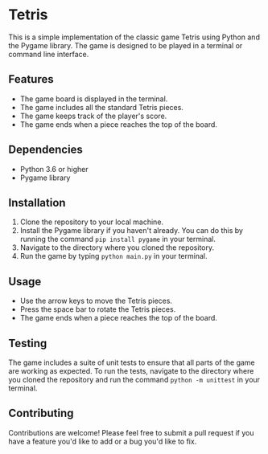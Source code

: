 # Tetris

This is a simple implementation of the classic game Tetris using Python and the Pygame library. The game is designed to be played in a terminal or command line interface.

## Features

- The game board is displayed in the terminal.
- The game includes all the standard Tetris pieces.
- The game keeps track of the player's score.
- The game ends when a piece reaches the top of the board.

## Dependencies

- Python 3.6 or higher
- Pygame library

## Installation

1. Clone the repository to your local machine.
2. Install the Pygame library if you haven't already. You can do this by running the command `pip install pygame` in your terminal.
3. Navigate to the directory where you cloned the repository.
4. Run the game by typing `python main.py` in your terminal.

## Usage

- Use the arrow keys to move the Tetris pieces.
- Press the space bar to rotate the Tetris pieces.
- The game ends when a piece reaches the top of the board.

## Testing

The game includes a suite of unit tests to ensure that all parts of the game are working as expected. To run the tests, navigate to the directory where you cloned the repository and run the command `python -m unittest` in your terminal.

## Contributing

Contributions are welcome! Please feel free to submit a pull request if you have a feature you'd like to add or a bug you'd like to fix.

